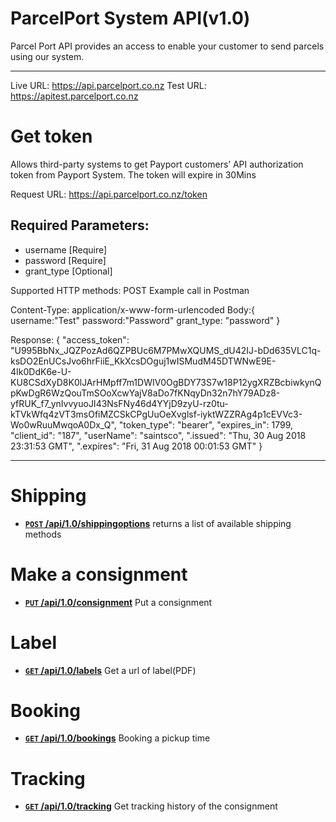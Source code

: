 # ParcelPort System API(v1.0)

Parcel Port API provides an access to enable your customer to send parcels using our system.

***

Live URL: https://api.parcelport.co.nz
Test URL: https://apitest.parcelport.co.nz

# Get token
Allows third-party systems to get Payport customers’ API authorization token from Payport System. The token will expire in 30Mins

Request URL:
https://api.parcelport.co.nz/token

## Required Parameters:
* username [Require]
* password [Require]
* grant_type [Optional]

Supported HTTP methods: POST
Example call in Postman

Content-Type: application/x-www-form-urlencoded
Body:{
    username:"Test"
    password:"Password"
    grant_type: "password"
}

Response:
{
    "access_token": "U995BbNx_JQZPozAd6QZPBUc6M7PMwXQUMS_dU42IJ-bDd635VLC1q-ksDO2EnUCsJvo6hrFiiE_KkXcsDOguj1wISMudM45DTWNwE9E-4Ik0DdK6e-U-KU8CSdXyD8K0lJArHMpff7m1DWIV0OgBDY73S7w18P12ygXRZBcbiwkynQpKwDgR6WzQouTmSOoXcwYajV8aDo7fKNqyDn32n7hY79ADz8-yfRUK_f7_ynIvvyuoJI43NsFNy46d4YYjD9zyU-rz0tu-kTVkWfq4zVT3msOfiMZCSkCPgUuOeXvglsf-iyktWZZRAg4p1cEVVc3-Wo0wRuuMwqoA0Dx_Q",
    "token_type": "bearer",
    "expires_in": 1799,
    "client_id": "187",
    "userName": "saintsco",
    ".issued": "Thu, 30 Aug 2018 23:31:53 GMT",
    ".expires": "Fri, 31 Aug 2018 00:01:53 GMT"
} 

***

# Shipping
- **[<code>POST</code> /api/1.0/shippingoptions](Shipping/GetShippingMethod.md)** returns a list of available shipping methods

# Make a consignment
- **[<code>PUT</code> /api/1.0/consignment](Consignment/PostConsignment.md)** Put a consignment

# Label
- **[<code>GET</code> /api/1.0/labels](Label/GetLabel.md)** Get a url of label(PDF)

# Booking
- **[<code>GET</code> /api/1.0/bookings](Booking/GetBooking.md)** Booking a pickup time

# Tracking
- **[<code>GET</code> /api/1.0/tracking](Tracking/GetTracking.md)** Get tracking history of the consignment
